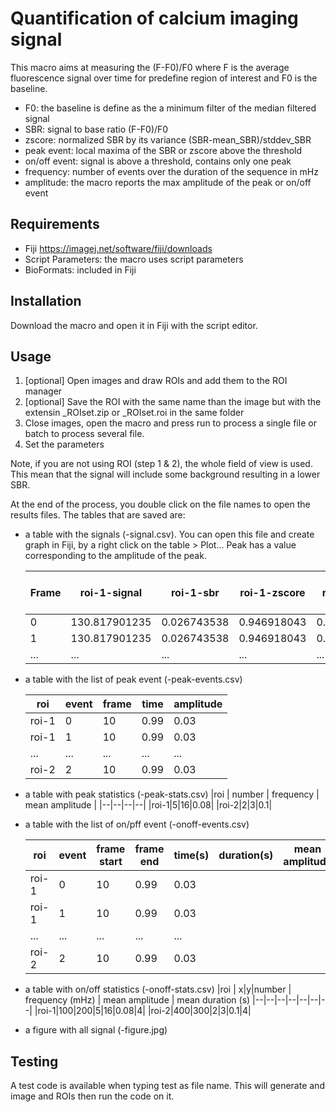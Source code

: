 # Quantification of calcium imaging signal

This macro aims at measuring the (F-F0)/F0 where F is the average fluorescence signal over time for predefine region of interest and F0 is the baseline.

- F0: the baseline is define as the a minimum filter of the median filtered signal
- SBR: signal to base ratio (F-F0)/F0
- zscore: normalized SBR by its variance (SBR-mean_SBR)/stddev_SBR
- peak event: local maxima of the SBR or zscore above the threshold
- on/off event: signal is above a threshold, contains only one peak
- frequency: number of events over the duration of the sequence in mHz
- amplitude: the macro reports the max amplitude of the peak or on/off event

## Requirements
- Fiji https://imagej.net/software/fiji/downloads
- Script Parameters: the macro uses script parameters
- BioFormats: included in Fiji

## Installation
Download the macro and open it in Fiji with the script editor.

## Usage

1. [optional] Open images and draw ROIs and add them to the ROI manager
2. [optional] Save the ROI with the same name than the image but with the extensin _ROIset.zip or _ROIset.roi in the same folder
3. Close images, open the macro and press run to process a single file or batch to process several file.
4. Set the parameters

Note, if you are not using ROI (step 1 & 2), the whole field of view is used. This mean that the signal will include some background resulting in a lower SBR.

At the end of the process, you double click on the file names to open the results files. The tables that are saved are:

- a table with the signals (-signal.csv). You can open this file and create graph in Fiji, by a right click on the table > Plot... Peak has a value corresponding to the amplitude of the peak.
  
   |Frame | roi-1-signal | roi-1-sbr | roi-1-zscore| roi-1-peak | roi-1-on | roi-2-signal | roi-2-sbr | roi-2-zscore| roi-2-peak |  ... |
   |----|------|------|------|------|------|------|------|------|------|--|
   |0	|130.817901235|	0.026743538	|0.946918043|	0.000000000|	0|122.195121951|	0.020522483|	1.955992611|	0.000000000|...|
   |1	|130.817901235|	0.026743538	|0.946918043|	0.000000000|	0|122.195121951|	0.020522483|	1.955992611|	0.000000000|...|
   |...|...|...|...|...|...|...|...|...|...|...|
  
  
- a table with the list of peak event (-peak-events.csv)
  
  |roi | event | frame | time | amplitude |
  |----|------|------|------|------|
  |roi-1|0 |10|0.99|0.03|
  |roi-1|1 |10|0.99|0.03|
  |...|...|...|...|...|  
  |roi-2|2 |10|0.99|0.03|
  
- a table with peak statistics (-peak-stats.csv)
  |roi | number | frequency | mean amplitude |
  |--|--|--|--|
  |roi-1|5|16|0.08|
  |roi-2|2|3|0.1|

- a table with the list of on/pff event (-onoff-events.csv)
  
  |roi | event | frame start |frame end|time(s)|duration(s) |mean amplitude | 
  |----|------|------|------|------|--|--|
  |roi-1|0 |10|0.99|0.03|
  |roi-1|1 |10|0.99|0.03|
  |...|...|...|...|...|  
  |roi-2|2 |10|0.99|0.03|
  
- a table with on/off statistics (-onoff-stats.csv)
  |roi | x|y|number | frequency (mHz) | mean amplitude | mean duration (s)
  |--|--|--|--|--|--|--|
  |roi-1|100|200|5|16|0.08|4|
  |roi-2|400|300|2|3|0.1|4|
  
- a figure with all signal (-figure.jpg)

## Testing
A test code is available when typing test as file name. This will generate and image and ROIs then run the code on it.